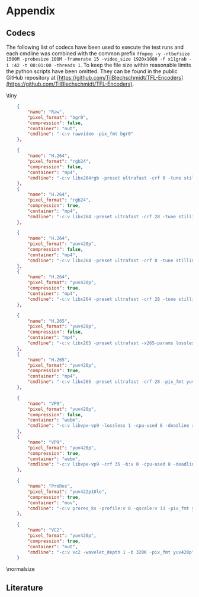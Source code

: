 # Appendix

## Codecs

The following list of codecs have been used to execute the test runs and each cmdline was combined with the common prefix `ffmpeg -y -rtbufsize 1500M -probesize 100M -framerate 15 -video_size 1920x1080 -f x11grab -i :42 -t 00:01:00 -threads 1`. To keep the file size within reasonable limits the python scripts have been omitted. They can be found in the public GitHub repository at [https://github.com/TilBlechschmidt/TFL-Encoders](https://github.com/TilBlechschmidt/TFL-Encoders).

\tiny

```json
    {
        "name": "Raw",
        "pixel_format": "bgr0",
        "compression": false,
        "container": "nut",
        "cmdline": "-c:v rawvideo -pix_fmt bgr0"
    },

    {
        "name": "H.264",
        "pixel_format": "rgb24",
        "compression": false,
        "container": "mp4",
        "cmdline": "-c:v libx264rgb -preset ultrafast -crf 0 -tune stillimage -x264-params keyint=30:scenecut=0:keyint_min=30 -f mp4"
    },
    {
        "name": "H.264",
        "pixel_format": "rgb24",
        "compression": true,
        "container": "mp4",
        "cmdline": "-c:v libx264 -preset ultrafast -crf 28 -tune stillimage -x264-params keyint=30:scenecut=0:keyint_min=30 -f mp4"
    },

    {
        "name": "H.264",
        "pixel_format": "yuv420p",
        "compression": false,
        "container": "mp4",
        "cmdline": "-c:v libx264 -preset ultrafast -crf 0 -tune stillimage -x264-params keyint=30:scenecut=0:keyint_min=30 -f mp4"
    },
    {
        "name": "H.264",
        "pixel_format": "yuv420p",
        "compression": true,
        "container": "mp4",
        "cmdline": "-c:v libx264 -preset ultrafast -crf 28 -tune stillimage -x264-params keyint=30:scenecut=0:keyint_min=30 -f mp4"
    },

    {
        "name": "H.265",
        "pixel_format": "yuv420p",
        "compression": false,
        "container": "mp4",
        "cmdline": "-c:v libx265 -preset ultrafast -x265-params lossless=1 -pix_fmt yuv420p -f mp4"
    },
    {
        "name": "H.265",
        "pixel_format": "yuv420p",
        "compression": true,
        "container": "mp4",
        "cmdline": "-c:v libx265 -preset ultrafast -crf 28 -pix_fmt yuv420p -f mp4"
    },

    {
        "name": "VP9",
        "pixel_format": "yuv420p",
        "compression": false,
        "container": "webm",
        "cmdline": "-c:v libvpx-vp9 -lossless 1 -cpu-used 8 -deadline realtime -pix_fmt yuv420p"
    },
    {
        "name": "VP9",
        "pixel_format": "yuv420p",
        "compression": true,
        "container": "webm",
        "cmdline": "-c:v libvpx-vp9 -crf 35 -b:v 0 -cpu-used 8 -deadline realtime -pix_fmt yuv420p"
    },

    {
        "name": "ProRes",
        "pixel_format": "yuv422p10le",
        "compression": true,
        "container": "mov",
        "cmdline": "-c:v prores_ks -profile:v 0 -qscale:v 13 -pix_fmt yuv422p10le"
    },

    {
        "name": "VC2",
        "pixel_format": "yuv420p",
        "compression": true,
        "container": "nut",
        "cmdline": "-c:v vc2 -wavelet_depth 1 -b 320K -pix_fmt yuv420p"
    }
```

\normalsize

## Literature
